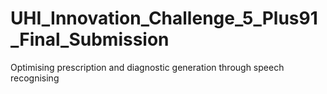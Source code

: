 # UHI_Innovation_Challenge_5_Plus91_Final_Submission
 Optimising prescription and diagnostic generation through speech recognising
